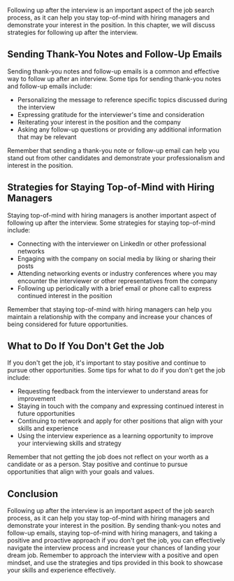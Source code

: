 
Following up after the interview is an important aspect of the job search process, as it can help you stay top-of-mind with hiring managers and demonstrate your interest in the position. In this chapter, we will discuss strategies for following up after the interview.

Sending Thank-You Notes and Follow-Up Emails
--------------------------------------------

Sending thank-you notes and follow-up emails is a common and effective way to follow up after an interview. Some tips for sending thank-you notes and follow-up emails include:

* Personalizing the message to reference specific topics discussed during the interview
* Expressing gratitude for the interviewer's time and consideration
* Reiterating your interest in the position and the company
* Asking any follow-up questions or providing any additional information that may be relevant

Remember that sending a thank-you note or follow-up email can help you stand out from other candidates and demonstrate your professionalism and interest in the position.

Strategies for Staying Top-of-Mind with Hiring Managers
-------------------------------------------------------

Staying top-of-mind with hiring managers is another important aspect of following up after the interview. Some strategies for staying top-of-mind include:

* Connecting with the interviewer on LinkedIn or other professional networks
* Engaging with the company on social media by liking or sharing their posts
* Attending networking events or industry conferences where you may encounter the interviewer or other representatives from the company
* Following up periodically with a brief email or phone call to express continued interest in the position

Remember that staying top-of-mind with hiring managers can help you maintain a relationship with the company and increase your chances of being considered for future opportunities.

What to Do If You Don't Get the Job
-----------------------------------

If you don't get the job, it's important to stay positive and continue to pursue other opportunities. Some tips for what to do if you don't get the job include:

* Requesting feedback from the interviewer to understand areas for improvement
* Staying in touch with the company and expressing continued interest in future opportunities
* Continuing to network and apply for other positions that align with your skills and experience
* Using the interview experience as a learning opportunity to improve your interviewing skills and strategy

Remember that not getting the job does not reflect on your worth as a candidate or as a person. Stay positive and continue to pursue opportunities that align with your goals and values.

Conclusion
----------

Following up after the interview is an important aspect of the job search process, as it can help you stay top-of-mind with hiring managers and demonstrate your interest in the position. By sending thank-you notes and follow-up emails, staying top-of-mind with hiring managers, and taking a positive and proactive approach if you don't get the job, you can effectively navigate the interview process and increase your chances of landing your dream job. Remember to approach the interview with a positive and open mindset, and use the strategies and tips provided in this book to showcase your skills and experience effectively.
